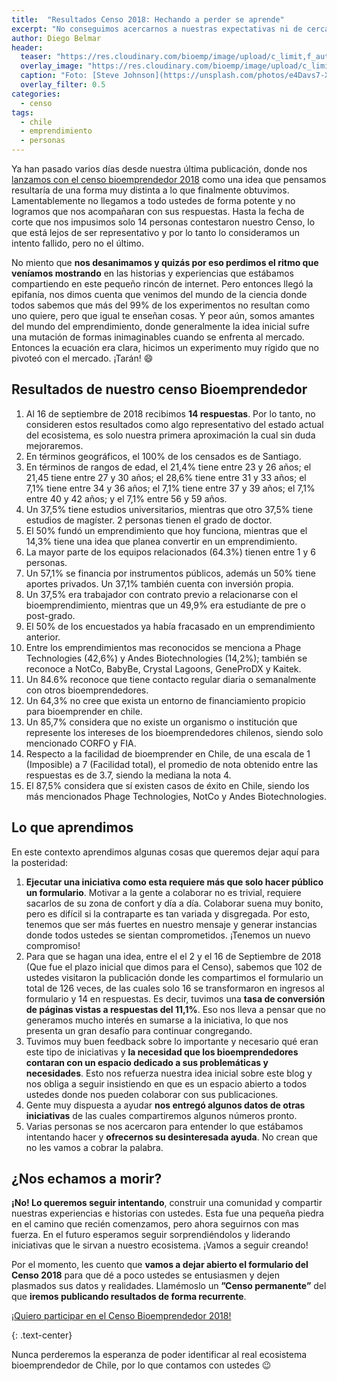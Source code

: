 ```yaml
---
title:  "Resultados Censo 2018: Hechando a perder se aprende"
excerpt: "No conseguimos acercarnos a nuestras expectativas ni de cerca, pero de todas formas aprendimos y seguiremos apoyando al bioemprendimiento en Chile."
author: Diego Belmar
header:
  teaser: "https://res.cloudinary.com/bioemp/image/upload/c_limit,f_auto,q_auto,w_400/paper-trash.jpg"
  overlay_image: "https://res.cloudinary.com/bioemp/image/upload/c_limit,f_auto,q_auto,w_1200/paper-trash.jpg"
  caption: "Foto: [Steve Johnson](https://unsplash.com/photos/e4Davs7-XnE) @ Unsplash"
  overlay_filter: 0.5
categories:
  - censo
tags:
  - chile
  - emprendimiento
  - personas
---
```


Ya han pasado varios días desde nuestra última publicación, donde nos [lanzamos con el censo bioemprendedor 2018](https://bioemprendedor.cl/2018/09/lanzamiento-censo-bioemprendedor/) como una idea que pensamos resultaría de una forma muy distinta a lo que finalmente obtuvimos. Lamentablemente no llegamos a todo ustedes de forma potente y no logramos que nos acompañaran con sus respuestas. Hasta la fecha de corte que nos impusimos solo 14 personas contestaron nuestro Censo, lo que está lejos de ser representativo y por lo tanto lo consideramos un intento fallido, pero no el último.

No miento que **nos desanimamos y quizás por eso perdimos el ritmo que veníamos mostrando** en las historias y experiencias que estábamos compartiendo en este pequeño rincón de internet. Pero entonces llegó la epifanía, nos dimos cuenta que venimos del mundo de la ciencia donde todos sabemos que más del 99% de los experimentos no resultan como uno quiere, pero que igual te enseñan cosas. Y peor aún, somos amantes del mundo del emprendimiento, donde generalmente la idea inicial sufre una mutación de formas inimaginables cuando se enfrenta al mercado. Entonces la ecuación era clara, hicimos un experimento muy rígido que no pivoteó con el mercado. ¡Tarán! :smile:

## Resultados de nuestro censo Bioemprendedor

1. Al 16 de septiembre de 2018 recibimos **14 respuestas**. Por lo tanto, no consideren estos resultados como algo representativo del estado actual del ecosistema, es solo nuestra primera aproximación la cual sin duda mejoraremos.
2. En términos geográficos, el 100% de los censados es de Santiago.
3. En términos de rangos de edad, el 21,4% tiene entre 23 y 26 años; el 21,45 tiene entre 27 y 30 años; el 28,6% tiene entre 31 y 33 años; el 7,1% tiene entre 34 y 36 años; el 7,1% tiene entre 37 y 39 años; el 7,1% entre 40 y 42 años; y el 7,1% entre 56 y 59 años.
4. Un 37,5% tiene estudios universitarios, mientras que otro 37,5% tiene estudios de magíster. 2 personas tienen el grado de doctor.
5. El 50% fundó un emprendimiento que hoy funciona, mientras que el 14,3% tiene una idea que planea convertir en un emprendimiento.
6. La mayor parte de los equipos relacionados (64.3%) tienen entre 1 y 6 personas.
7. Un 57,1% se financia por instrumentos públicos, además un 50% tiene aportes privados. Un 37,1% también cuenta con inversión propia.
8. Un 37,5% era trabajador con contrato previo a relacionarse con el bioemprendimiento, mientras que un 49,9% era estudiante de pre o post-grado.
9. El 50% de los encuestados ya había fracasado en un emprendimiento anterior.
10. Entre los emprendimientos mas reconocidos se menciona a Phage Technologies (42,6%) y Andes Biotechnologies (14,2%); también se reconoce a NotCo, BabyBe, Crystal Lagoons, GeneProDX y Kaitek.
11. Un 84.6% reconoce que tiene contacto regular diaria o semanalmente con otros bioemprendedores.
12. Un 64,3% no cree que exista un entorno de financiamiento propicio para bioemprender en chile.
13. Un 85,7% considera que no existe un organismo o institución que represente los intereses de los bioemprendedores chilenos, siendo solo mencionado CORFO y FIA.
14. Respecto a la facilidad de bioemprender en Chile, de una escala de 1 (Imposible) a 7 (Facilidad total), el promedio de nota obtenido entre las respuestas es de 3.7, siendo la mediana la nota 4.
15. El 87,5% considera que sí existen casos de éxito en Chile, siendo los más mencionados Phage Technologies, NotCo y Andes Biotechnologies.

## Lo que aprendimos

En este contexto aprendimos algunas cosas que queremos dejar aquí para la posteridad:

1. **Ejecutar una iniciativa como esta requiere más que solo hacer público un formulario**. Motivar a la gente a colaborar no es trivial, requiere sacarlos de su zona de confort y día a día. Colaborar suena muy bonito, pero es difícil si la contraparte es tan variada y disgregada. Por esto, tenemos que ser más fuertes en nuestro mensaje y generar instancias donde todos ustedes se sientan comprometidos. ¡Tenemos un nuevo compromiso!
2. Para que se hagan una idea, entre el el 2 y el 16 de Septiembre de 2018 (Que fue el plazo inicial que dimos para el Censo), sabemos que 102 de ustedes visitaron la publicación donde les compartimos el formulario un total de 126 veces, de las cuales solo 16 se transformaron en ingresos al formulario y 14 en respuestas. Es decir, tuvimos una **tasa de conversión de páginas vistas a respuestas del 11,1%**. Eso nos lleva a pensar que no generamos mucho interés en sumarse a la iniciativa, lo que nos presenta un gran desafío para continuar congregando.
3. Tuvimos muy buen feedback sobre lo importante y necesario qué eran este tipo de iniciativas y **la necesidad que los bioemprendedores contaran con un espacio dedicado a sus problemáticas y necesidades**. Esto nos refuerza nuestra idea inicial sobre este blog y nos obliga a seguir insistiendo en que es un espacio abierto a todos ustedes donde nos pueden colaborar con sus publicaciones.
4. Gente muy dispuesta a ayudar **nos entregó algunos datos de otras iniciativas** de las cuales compartiremos algunos números pronto. 
5. Varias personas se nos acercaron para entender lo que estábamos intentando hacer y **ofrecernos su desinteresada ayuda**. No crean que no les vamos a cobrar la palabra.

## ¿Nos echamos a morir?

**¡No! Lo queremos seguir intentando**, construir una comunidad y compartir nuestras experiencias e historias con ustedes. Esta fue una pequeña piedra en el camino que recién comenzamos, pero ahora seguirnos con mas fuerza. En el futuro esperamos seguir sorprendiéndolos y liderando iniciativas que le sirvan a nuestro ecosistema. ¡Vamos a seguir creando!

Por el momento, les cuento que **vamos a dejar abierto el formulario del Censo 2018** para que dé a poco ustedes se entusiasmen y dejen plasmados sus datos y realidades. Llamémoslo un **”Censo permanente”** del que **iremos publicando resultados de forma recurrente**. 

<p><a href="http://goo.gl/RLu1z5" class="btn btn--success btn--x-large" onclick="ga('send', 'event', 'click', 'formulario', 'censo2018', '0');"> <i class="far fa-clipboard-list"></i> ¡Quiero participar en el Censo Bioemprendedor 2018!</a></p>
{: .text-center}

Nunca perderemos la esperanza de poder identificar al real ecosistema bioemprendedor de Chile, por lo que contamos con ustedes :wink: